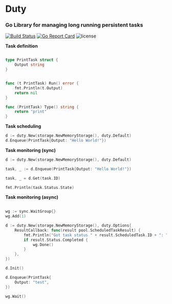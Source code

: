 # Duty
### Go Library for managing long running persistent tasks

[![Build Status](https://travis-ci.org/GaruGaru/duty.svg?branch=master)](https://travis-ci.org/GaruGaru/duty)
[![Go Report Card](https://goreportcard.com/badge/github.com/GaruGaru/duty)](https://goreportcard.com/report/github.com/GaruGaru/duty)
![license](https://img.shields.io/github/license/GaruGaru/duty.svg)



**Task definition** 

```go

type PrintTask struct {
	Output string
}


func (t PrintTask) Run() error {
	fmt.Println(t.Output)
	return nil
}

func (PrintTask) Type() string {
	return "print"
}

```


**Task scheduling**

```go
d := duty.New(storage.NewMemoryStorage(), duty.Default)
d.Enqueue(PrintTask{Output: "Hello World!"})
```



**Task monitoring (sync)**

```go
d := duty.New(storage.NewMemoryStorage(), duty.Default)

task, _ := d.Enqueue(PrintTask{Output: "Hello World!"})

task, _ = d.Get(task.ID)

fmt.Println(task.Status.State)

```


**Task monitoring (async)**

```go
	
wg := sync.WaitGroup{}
wg.Add(1)

d := duty.New(storage.NewMemoryStorage(), duty.Options{
	ResultCallback: func(result pool.ScheduledTaskResult) {
		fmt.Println("Got task status " + result.ScheduledTask.ID + ": " + result.Status.State)
		if result.Status.Completed {
			wg.Done()
		}
	},
})

d.Init()

d.Enqueue(PrintTask{
	Output: "test",
})

wg.Wait()

```

